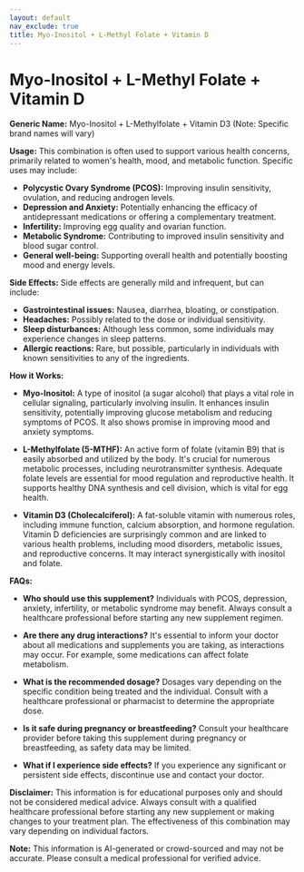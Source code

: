 ```yaml
---
layout: default
nav_exclude: true
title: Myo-Inositol + L-Methyl Folate + Vitamin D
---
```


# Myo-Inositol + L-Methyl Folate + Vitamin D

**Generic Name:** Myo-Inositol + L-Methylfolate + Vitamin D3 (Note:  Specific brand names will vary)


**Usage:** This combination is often used to support various health concerns, primarily related to women's health, mood, and metabolic function.  Specific uses may include:

* **Polycystic Ovary Syndrome (PCOS):**  Improving insulin sensitivity, ovulation, and reducing androgen levels.
* **Depression and Anxiety:**  Potentially enhancing the efficacy of antidepressant medications or offering a complementary treatment.
* **Infertility:**  Improving egg quality and ovarian function.
* **Metabolic Syndrome:** Contributing to improved insulin sensitivity and blood sugar control.
* **General well-being:** Supporting overall health and potentially boosting mood and energy levels.


**Side Effects:**  Side effects are generally mild and infrequent, but can include:

* **Gastrointestinal issues:** Nausea, diarrhea, bloating, or constipation.
* **Headaches:**  Possibly related to the dose or individual sensitivity.
* **Sleep disturbances:** Although less common, some individuals may experience changes in sleep patterns.
* **Allergic reactions:**  Rare, but possible, particularly in individuals with known sensitivities to any of the ingredients.


**How it Works:**

* **Myo-Inositol:**  A type of inositol (a sugar alcohol) that plays a vital role in cellular signaling, particularly involving insulin. It enhances insulin sensitivity, potentially improving glucose metabolism and reducing symptoms of PCOS.  It also shows promise in improving mood and anxiety symptoms.

* **L-Methylfolate (5-MTHF):**  An active form of folate (vitamin B9) that is easily absorbed and utilized by the body.  It's crucial for numerous metabolic processes, including neurotransmitter synthesis.  Adequate folate levels are essential for mood regulation and reproductive health.  It supports healthy DNA synthesis and cell division, which is vital for egg health.

* **Vitamin D3 (Cholecalciferol):**  A fat-soluble vitamin with numerous roles, including immune function, calcium absorption, and hormone regulation.  Vitamin D deficiencies are surprisingly common and are linked to various health problems, including mood disorders, metabolic issues, and reproductive concerns.  It may interact synergistically with inositol and folate.


**FAQs:**

* **Who should use this supplement?** Individuals with PCOS, depression, anxiety, infertility, or metabolic syndrome may benefit.  Always consult a healthcare professional before starting any new supplement regimen.

* **Are there any drug interactions?**  It's essential to inform your doctor about all medications and supplements you are taking, as interactions may occur.  For example, some medications can affect folate metabolism.

* **What is the recommended dosage?** Dosages vary depending on the specific condition being treated and the individual.  Consult with a healthcare professional or pharmacist to determine the appropriate dose.

* **Is it safe during pregnancy or breastfeeding?**  Consult your healthcare provider before taking this supplement during pregnancy or breastfeeding, as safety data may be limited.

* **What if I experience side effects?**  If you experience any significant or persistent side effects, discontinue use and contact your doctor.

**Disclaimer:** This information is for educational purposes only and should not be considered medical advice.  Always consult with a qualified healthcare professional before starting any new supplement or making changes to your treatment plan.  The effectiveness of this combination may vary depending on individual factors.


**Note:** This information is AI-generated or crowd-sourced and may not be accurate. Please consult a medical professional for verified advice.